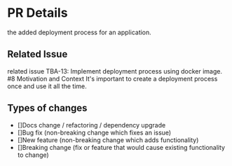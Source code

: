 # PR Details
the added deployment process for an application.

## Related Issue
related issue TBA-13: Implement deployment process using docker image. #8
Motivation and Context
It's important to create a deployment process once and use it all the time.

## Types of changes
- []Docs change / refactoring / dependency upgrade
- []Bug fix (non-breaking change which fixes an issue)
- []New feature (non-breaking change which adds functionality)
- []Breaking change (fix or feature that would cause existing functionality to change)
